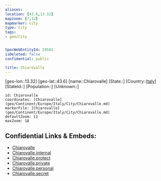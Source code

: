 ```yaml
---
aliases: 
location: [43.6,13.32]
mapzoom: [7,12] 
mapmarker: city 
type: City
tags:
- geo/City


SpocWebEntityId: 29581
isDeleted: false
confidential: public

title: Chiarovalle
---
```

[geo-lon::13.32]
[geo-lat::43.6]
[name::Chiarovalle]
[State::]
[Country::[Italy](geo/Continent/Europe/Italy.md)]
[StateId::]
[Population::]
[Unknown::]


```leaflet
id: Chiarovalle
coordinates: [Chiarovalle](geo/Continent/Europe/Italy/City/Chiarovalle.md)
markerFile: [Chiarovalle](geo/Continent/Europe/Italy/City/Chiarovalle.md)
defaultZoom: 11 
maxZoom: 18
```


## Confidential Links & Embeds: 
- [Chiarovalle](../../../../../../_public/geo/Continent/Europe/Italy/City/Chiarovalle.md) 
- [Chiarovalle.internal](../../../../../../_internal/geo/Continent/Europe/Italy/City/Chiarovalle.internal.md) 
- [Chiarovalle.protect](../../../../../../_protect/geo/Continent/Europe/Italy/City/Chiarovalle.protect.md) 
- [Chiarovalle.private](../../../../../../_private/geo/Continent/Europe/Italy/City/Chiarovalle.private.md) 
- [Chiarovalle.personal](../../../../../../_personal/geo/Continent/Europe/Italy/City/Chiarovalle.personal.md) 
- [Chiarovalle.secret](../../../../../../_secret/geo/Continent/Europe/Italy/City/Chiarovalle.secret.md) 
